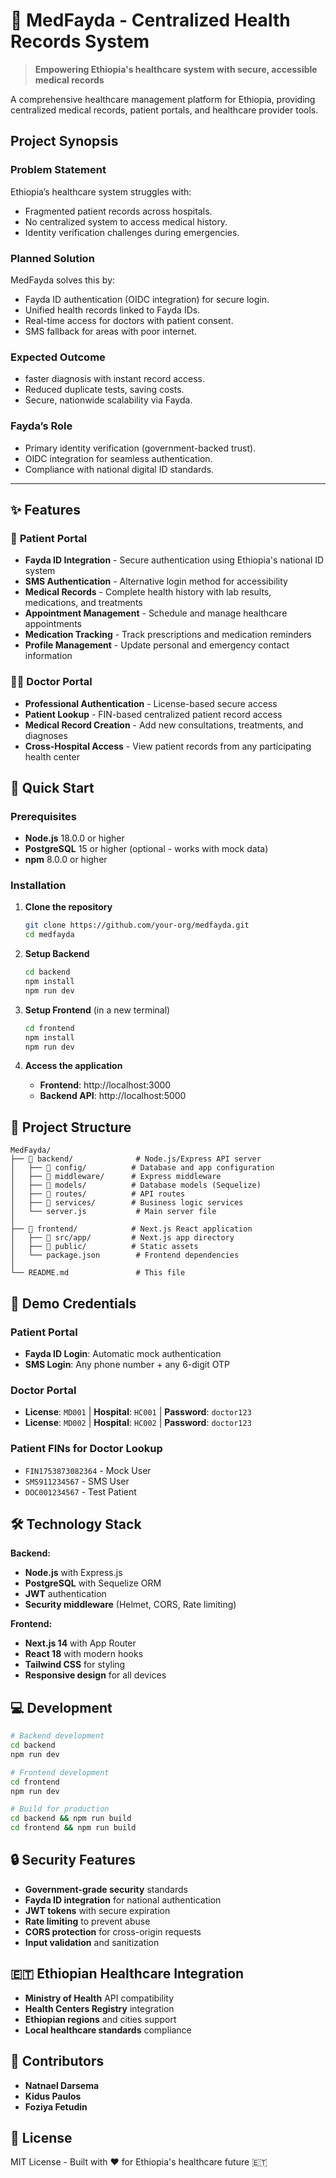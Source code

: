 # 🏥 MedFayda - Centralized Health Records System

> **Empowering Ethiopia's healthcare system with secure, accessible medical records**

A comprehensive healthcare management platform for Ethiopia, providing centralized medical records, patient portals, and healthcare provider tools.


## Project Synopsis  

### Problem Statement  
Ethiopia’s healthcare system struggles with:  
- Fragmented patient records across hospitals.  
- No centralized system to access medical history.  
- Identity verification challenges during emergencies.  

### Planned Solution  
MedFayda solves this by:  
- Fayda ID authentication (OIDC integration) for secure login.  
- Unified health records linked to Fayda IDs.  
- Real-time access for doctors with patient consent.  
- SMS fallback for areas with poor internet.  

### Expected Outcome  
- faster diagnosis with instant record access.  
- Reduced duplicate tests, saving costs.  
- Secure, nationwide scalability via Fayda.  

### Fayda’s Role  
- Primary identity verification (government-backed trust).  
- OIDC integration for seamless authentication.  
- Compliance with national digital ID standards.  

---

## ✨ Features

### 👥 **Patient Portal**
- **Fayda ID Integration** - Secure authentication using Ethiopia's national ID system
- **SMS Authentication** - Alternative login method for accessibility  
- **Medical Records** - Complete health history with lab results, medications, and treatments
- **Appointment Management** - Schedule and manage healthcare appointments
- **Medication Tracking** - Track prescriptions and medication reminders
- **Profile Management** - Update personal and emergency contact information

### 👨‍⚕️ **Doctor Portal**  
- **Professional Authentication** - License-based secure access
- **Patient Lookup** - FIN-based centralized patient record access
- **Medical Record Creation** - Add new consultations, treatments, and diagnoses
- **Cross-Hospital Access** - View patient records from any participating health center

## 🚀 Quick Start

### Prerequisites
- **Node.js** 18.0.0 or higher
- **PostgreSQL** 15 or higher (optional - works with mock data)
- **npm** 8.0.0 or higher

### Installation

1. **Clone the repository**
   ```bash
   git clone https://github.com/your-org/medfayda.git
   cd medfayda
   ```

2. **Setup Backend**
   ```bash
   cd backend
   npm install
   npm run dev
   ```

3. **Setup Frontend** (in a new terminal)
   ```bash
   cd frontend  
   npm install
   npm run dev
   ```

4. **Access the application**
   - **Frontend**: http://localhost:3000
   - **Backend API**: http://localhost:5000

## 📁 Project Structure

```
MedFayda/
├── 📁 backend/              # Node.js/Express API server
│   ├── 📁 config/          # Database and app configuration
│   ├── 📁 middleware/      # Express middleware
│   ├── 📁 models/          # Database models (Sequelize)
│   ├── 📁 routes/          # API routes
│   ├── 📁 services/        # Business logic services
│   └── server.js           # Main server file
│
├── 📁 frontend/            # Next.js React application
│   ├── 📁 src/app/         # Next.js app directory
│   ├── 📁 public/          # Static assets
│   └── package.json        # Frontend dependencies
│
└── README.md               # This file
```

## 🧪 Demo Credentials

### **Patient Portal**
- **Fayda ID Login**: Automatic mock authentication
- **SMS Login**: Any phone number + any 6-digit OTP

### **Doctor Portal**  
- **License**: `MD001` | **Hospital**: `HC001` | **Password**: `doctor123`
- **License**: `MD002` | **Hospital**: `HC002` | **Password**: `doctor123`

### **Patient FINs for Doctor Lookup**
- `FIN1753873082364` - Mock User
- `SMS911234567` - SMS User  
- `DOC001234567` - Test Patient

## 🛠️ Technology Stack

**Backend:**
- **Node.js** with Express.js
- **PostgreSQL** with Sequelize ORM
- **JWT** authentication
- **Security middleware** (Helmet, CORS, Rate limiting)

**Frontend:**
- **Next.js 14** with App Router
- **React 18** with modern hooks
- **Tailwind CSS** for styling
- **Responsive design** for all devices

## 💻 Development

```bash
# Backend development
cd backend
npm run dev

# Frontend development  
cd frontend
npm run dev

# Build for production
cd backend && npm run build
cd frontend && npm run build
```

## 🔒 Security Features

- **Government-grade security** standards
- **Fayda ID integration** for national authentication
- **JWT tokens** with secure expiration
- **Rate limiting** to prevent abuse
- **CORS protection** for cross-origin requests
- **Input validation** and sanitization

## 🇪🇹 Ethiopian Healthcare Integration

- **Ministry of Health** API compatibility
- **Health Centers Registry** integration
- **Ethiopian regions** and cities support
- **Local healthcare standards** compliance

## 👥 Contributors
- **Natnael Darsema**
- **Kidus Paulos**
- **Foziya Fetudin**

## 📄 License

MIT License - Built with ❤️ for Ethiopia's healthcare future 🇪🇹

